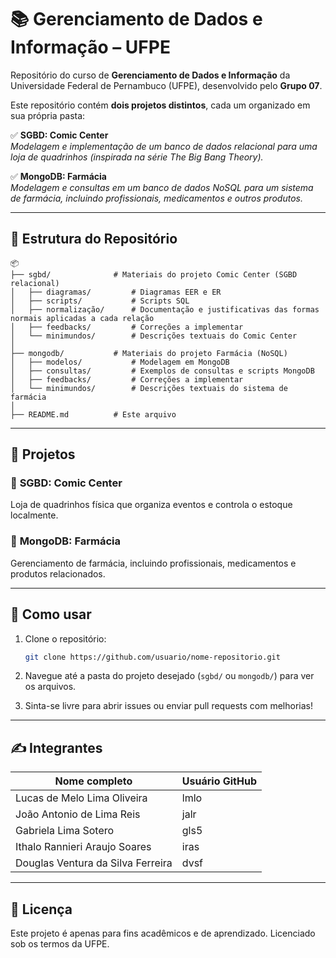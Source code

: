 
# 📚 Gerenciamento de Dados e Informação – UFPE

Repositório do curso de **Gerenciamento de Dados e Informação** da Universidade Federal de Pernambuco (UFPE), desenvolvido pelo **Grupo 07**.  

Este repositório contém **dois projetos distintos**, cada um organizado em sua própria pasta:

✅ **SGBD: Comic Center**  
_Modelagem e implementação de um banco de dados relacional para uma loja de quadrinhos (inspirada na série The Big Bang Theory)._  

✅ **MongoDB: Farmácia**  
_Modelagem e consultas em um banco de dados NoSQL para um sistema de farmácia, incluindo profissionais, medicamentos e outros produtos._

---

## 📂 Estrutura do Repositório

```
📦
├── sgbd/              # Materiais do projeto Comic Center (SGBD relacional)
│   ├── diagramas/         # Diagramas EER e ER
│   ├── scripts/           # Scripts SQL
│   ├── normalização/      # Documentação e justificativas das formas normais aplicadas a cada relação
│   ├── feedbacks/         # Correções a implementar
│   └── minimundos/        # Descrições textuais do Comic Center
│
├── mongodb/           # Materiais do projeto Farmácia (NoSQL)
│   ├── modelos/           # Modelagem em MongoDB
│   ├── consultas/         # Exemplos de consultas e scripts MongoDB
│   ├── feedbacks/         # Correções a implementar
│   └── minimundos/        # Descrições textuais do sistema de farmácia
│
├── README.md          # Este arquivo
```

---

## 🏪 Projetos

### 🎯 **SGBD: Comic Center**  
Loja de quadrinhos física que organiza eventos e controla o estoque localmente.

### 🎯 **MongoDB: Farmácia**  
Gerenciamento de farmácia, incluindo profissionais, medicamentos e produtos relacionados.

---

## 🚀 Como usar

1. Clone o repositório:  
   ```bash
   git clone https://github.com/usuario/nome-repositorio.git
   ```

2. Navegue até a pasta do projeto desejado (`sgbd/` ou `mongodb/`) para ver os arquivos.

3. Sinta-se livre para abrir issues ou enviar pull requests com melhorias!

---

## ✍️ Integrantes

| Nome completo                      | Usuário GitHub |
| ---------------------------------- | -------------- |
| Lucas de Melo Lima Oliveira        | lmlo           |
| João Antonio de Lima Reis          | jalr           |
| Gabriela Lima Sotero               | gls5           |
| Ithalo Rannieri Araujo Soares      | iras           |
| Douglas Ventura da Silva Ferreira  | dvsf           |

---

## 📜 Licença

Este projeto é apenas para fins acadêmicos e de aprendizado. Licenciado sob os termos da UFPE.
